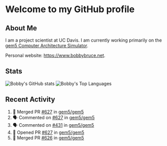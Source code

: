 # Welcome to my GitHub profile

## About Me

I am a project scientist at UC Davis. I am currently working primarily on the [gem5 Computer Architecture Simulator](https://github.com/gem5).

Personal website: <https://www.bobbybruce.net>.

## Stats

![Bobby's GitHub stats](https://github-readme-stats.vercel.app/api?username=bobbyrbruce&show_icons=true&theme=responsive&include_all_commits=true&count_private=true&show=reviews&disable_animations=true)
![Bobby's Top Languages ](https://github-readme-stats.vercel.app/api/top-langs/?username=bobbyrbruce&layout=compact&theme=responsive&count_private=true&langs_count=10&disable_animations=true)

## Recent Activity

<!--START_SECTION:activity-->
1. 🎉 Merged PR [#627](https://github.com/gem5/gem5/pull/627) in [gem5/gem5](https://github.com/gem5/gem5)
2. 🗣 Commented on [#627](https://github.com/gem5/gem5/pull/627#issuecomment-1834708290) in [gem5/gem5](https://github.com/gem5/gem5)
3. 🗣 Commented on [#431](https://github.com/gem5/gem5/pull/431#issuecomment-1833163452) in [gem5/gem5](https://github.com/gem5/gem5)
4. 💪 Opened PR [#627](https://github.com/gem5/gem5/pull/627) in [gem5/gem5](https://github.com/gem5/gem5)
5. 🎉 Merged PR [#626](https://github.com/gem5/gem5/pull/626) in [gem5/gem5](https://github.com/gem5/gem5)
<!--END_SECTION:activity-->

